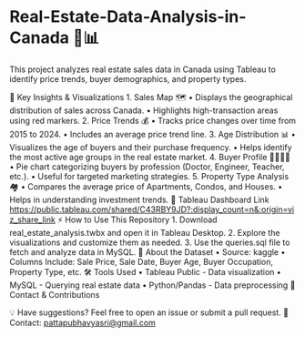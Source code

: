 # Real-Estate-Data-Analysis-in-Canada 🏡📊
This project analyzes real estate sales data in Canada using Tableau to identify price trends, buyer demographics, and property types.

📌 Key Insights & Visualizations
	1.	Sales Map 🗺️
	•	Displays the geographical distribution of sales across Canada.
	•	Highlights high-transaction areas using red markers.
	2.	Price Trends 💰
	•	Tracks price changes over time from 2015 to 2024.
	•	Includes an average price trend line.
	3.	Age Distribution 📊
	•	Visualizes the age of buyers and their purchase frequency.
	•	Helps identify the most active age groups in the real estate market.
	4.	Buyer Profile 👨‍💼👩‍💼
	•	Pie chart categorizing buyers by profession (Doctor, Engineer, Teacher, etc.).
	•	Useful for targeted marketing strategies.
	5.	Property Type Analysis 🏘️
	•	Compares the average price of Apartments, Condos, and Houses.
	•	Helps in understanding investment trends.
🔗 Tableau Dashboard Link
https://public.tableau.com/shared/C43RBY9JD?:display_count=n&:origin=viz_share_link
⚡ How to Use This Repository
	1.	Download real_estate_analysis.twbx and open it in Tableau Desktop.
	2.	Explore the visualizations and customize them as needed.
	3.	Use the queries.sql file to fetch and analyze data in MySQL.
📌 About the Dataset
	•	Source: kaggle
	•	Columns Include: Sale Price, Sale Date, Buyer Age, Buyer Occupation, Property Type, etc.
🛠️ Tools Used
	•	Tableau Public - Data visualization
	•	MySQL - Querying real estate data
	•	Python/Pandas - Data preprocessing
📩 Contact & Contributions

💡 Have suggestions? Feel free to open an issue or submit a pull request.
📧 Contact: pattapubhavyasri@gmail.com
